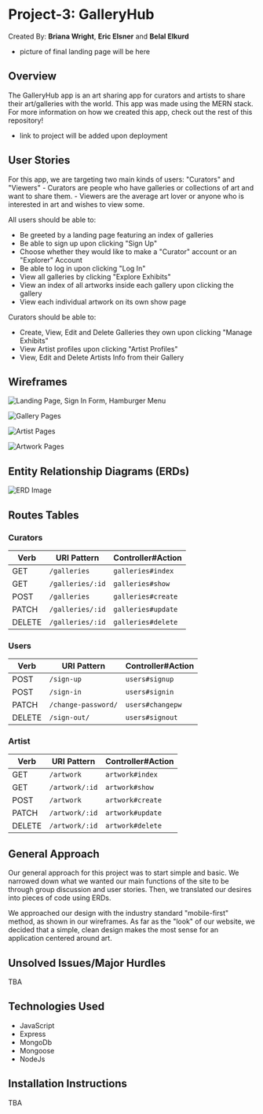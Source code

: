 # Project-3: GalleryHub

Created By: **Briana Wright**, **Eric Elsner** and **Belal Elkurd**

- picture of final landing page will be here

## Overview

The GalleryHub app is an art sharing app for curators and artists to share their art/galleries with the world.
This app was made using the MERN stack. For more information on how we created this app, check out the rest of this repository!

- link to project will be added upon deployment

## User Stories

For this app, we are targeting two main kinds of users: "Curators" and "Viewers" - Curators are people who have galleries or collections of art and want to share them. - Viewers are the average art lover or anyone who is interested in art and wishes to view some.

All users should be able to:

- Be greeted by a landing page featuring an index of galleries
- Be able to sign up upon clicking "Sign Up"
- Choose whether they would like to make a "Curator" account or an "Explorer" Account
- Be able to log in upon clicking "Log In"
- View all galleries by clicking "Explore Exhibits"
- View an index of all artworks inside each gallery upon clicking the gallery
- View each individual artwork on its own show page

Curators should be able to:

- Create, View, Edit and Delete Galleries they own upon clicking "Manage Exhibits"
- View Artist profiles upon clicking "Artist Profiles"
- View, Edit and Delete Artists Info from their Gallery

## Wireframes

![Landing Page, Sign In Form, Hamburger Menu ](/Images/figmaOne.png)

![Gallery Pages](/Images/figmaTwo.png)

![Artist Pages](/Images/figmaThree.png)

![Artwork Pages ](/Images/figmaFour.png)

## Entity Relationship Diagrams (ERDs)

![ERD Image ](/Images/ERD.png)

## Routes Tables
### Curators

| Verb   | URI Pattern            | Controller#Action |
|--------|------------------------|-------------------|
| GET   | `/galleries`             | `galleries#index`  |
| GET   | `/galleries/:id`         | `galleries#show`   |
| POST   | `/galleries`            | `galleries#create` |
| PATCH  | `/galleries/:id`        | `galleries#update` |
| DELETE | `/galleries/:id`        | `galleries#delete` |

### Users

| Verb   | URI Pattern            | Controller#Action |
|--------|------------------------|-------------------|
| POST   | `/sign-up`             | `users#signup`    |
| POST   | `/sign-in`             | `users#signin`    |
| PATCH  | `/change-password/`    | `users#changepw`  |
| DELETE | `/sign-out/`           | `users#signout`   |

### Artist

| Verb   | URI Pattern            | Controller#Action |
|--------|------------------------|-------------------|
| GET   | `/artwork`             | `artwork#index`  |
| GET   | `/artwork/:id`         | `artwork#show`   |
| POST   | `/artwork`            | `artwork#create` |
| PATCH  | `/artwork/:id`        | `artwork#update` |
| DELETE | `/artwork/:id`        | `artwork#delete` |

## General Approach

Our general approach for this project was to start simple and basic. We narrowed down what we wanted our main functions of the site to be through group discussion and user stories. Then, we translated our desires into pieces of code using ERDs.

We approached our design with the industry standard "mobile-first" method, as shown in our wireframes. As far as the "look" of our website, we decided that a simple, clean design makes the most sense for an application centered around art.

## Unsolved Issues/Major Hurdles

TBA

## Technologies Used

- JavaScript
- Express
- MongoDb
- Mongoose
- NodeJs

## Installation Instructions

TBA
